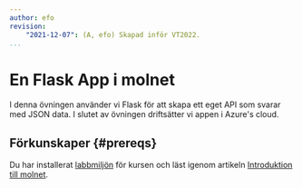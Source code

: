 ```yaml
---
author: efo
revision:
    "2021-12-07": (A, efo) Skapad inför VT2022.
...
```

En Flask App i molnet
==================================

I denna övningen använder vi Flask för att skapa ett eget API som svarar med JSON data. I slutet av övningen driftsätter vi appen i Azure's cloud.


<!--more-->



Förkunskaper {#prereqs}
--------------------------------------

Du har installerat [labbmiljön](../kurser/moln/labbmiljo) för kursen och läst igenom artikeln [Introduktion till molnet](kunskap/introduktion-till-molnet).
